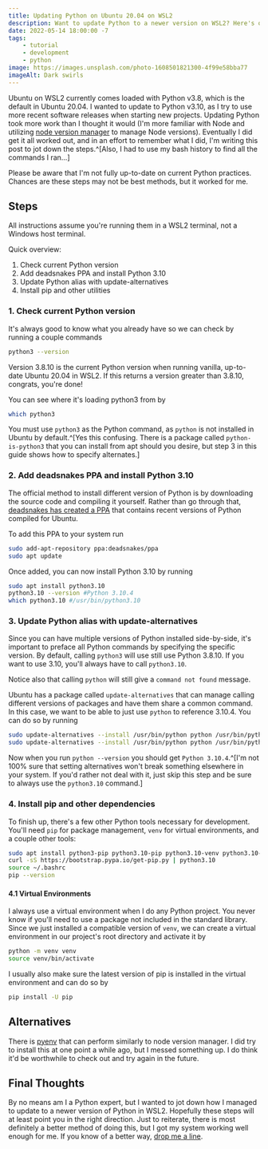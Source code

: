 ```yaml
---
title: Updating Python on Ubuntu 20.04 on WSL2
description: Want to update Python to a newer version on WSL2? Here's one way.
date: 2022-05-14 18:00:00 -7
tags: 
    - tutorial
    - development
    - python
image: https://images.unsplash.com/photo-1608501821300-4f99e58bba77
imageAlt: Dark swirls
---
```


Ubuntu on WSL2 currently comes loaded with Python v3.8, which is the default in Ubuntu 20.04. I wanted to update to Python v3.10, as I try to use more recent software releases when starting new projects. Updating Python took more work than I thought it would (I'm more familiar with Node and utilizing [node version manager](https://github.com/nvm-sh/nvm) to manage Node versions). Eventually I did get it all worked out, and in an effort to remember what I did, I'm writing this post to jot down the steps.^[Also, I had to use my bash history to find all the commands I ran...] 

Please be aware that I'm not fully up-to-date on current Python practices. Chances are these steps may not be best methods, but it worked for me.

## Steps

All instructions assume you're running them in a WSL2 terminal, not a Windows host terminal.

Quick overview:
1. Check current Python version
2. Add deadsnakes PPA and install Python 3.10
3. Update Python alias with update-alternatives
4. Install pip and other utilities

### 1. Check current Python version

It's always good to know what you already have so we can check by running a couple commands

```bash
python3 --version
```
Version 3.8.10 is the current Python version when running  vanilla, up-to-date Ubuntu 20.04 in WSL2. If this returns a version greater than 3.8.10, congrats, you're done!

You can see where it's loading python3 from by 

```bash
which python3
```
You must use `python3` as the Python command, as `python` is not installed in Ubuntu by default.^[Yes this confusing. There is a package called `python-is-python3` that you can install from apt should you desire, but step 3 in this guide shows how to specify alternates.]

### 2. Add deadsnakes PPA and install Python 3.10

The official method to install different version of Python is by downloading the source code and compiling it yourself. Rather than go through that, [deadsnakes has created a PPA](https://launchpad.net/~deadsnakes/+archive/ubuntu/ppa) that contains recent versions of Python compiled for Ubuntu. 

To add this PPA to your system run

```bash
sudo add-apt-repository ppa:deadsnakes/ppa
sudo apt update
```
Once added, you can now install Python 3.10 by running

```bash
sudo apt install python3.10
python3.10 --version #Python 3.10.4
which python3.10 #/usr/bin/python3.10
```

### 3. Update Python alias with update-alternatives

Since you can have multiple versions of Python installed side-by-side, it's important to preface all Python commands by specifying the specific version. By default, calling `python3` will use still use Python 3.8.10. If you want to use 3.10, you'll always have to call `python3.10`.

Notice also that calling `python` will still give a `command not found` message.

Ubuntu has a package called `update-alternatives` that can manage calling different versions of packages and have them share a common command. In this case, we want to be able to just use `python` to reference 3.10.4. You can do so by running

```bash
sudo update-alternatives --install /usr/bin/python python /usr/bin/python3.8 1
sudo update-alternatives --install /usr/bin/python python /usr/bin/python3.10 2
```
Now when you run `python --version` you should get `Python 3.10.4`.^[I'm not 100% sure that setting alternatives won't break something elsewhere in your system. If you'd rather not deal with it, just skip this step and be sure to always use the `python3.10` command.]

### 4. Install pip and other dependencies

To finish up, there's a few other Python tools necessary for development. You'll need `pip` for package management, `venv` for virtual environments, and a couple other tools:

```bash
sudo apt install python3-pip python3.10-pip python3.10-venv python3.10-distutils
curl -sS https://bootstrap.pypa.io/get-pip.py | python3.10
source ~/.bashrc
pip --version
```

#### 4.1 Virtual Environments

I always use a virtual environment when I do any Python project. You never know if you'll need to use a package not included in the standard library. Since we just installed a compatible version of `venv`, we can create a virtual environment in our project's root directory and activate it by

```bash
python -m venv venv
source venv/bin/activate
```
I usually also make sure the latest version of pip is installed in the virtual environment and can do so by

```bash
pip install -U pip
```

## Alternatives
There is [pyenv](https://github.com/pyenv/pyenv) that can perform similarly to node version manager. I did try to install this at one point a while ago, but I messed something up. I do think it'd be worthwhile to check out and try again in the future. 

## Final Thoughts
By no means am I a Python expert, but I wanted to jot down how I managed to update to a newer version of Python in WSL2. Hopefully these steps will at least point you in the right direction. Just to reiterate, there is most definitely a better method of doing this, but I got my system working well enough for me. If you know of a better way, [drop me a line](/about).
